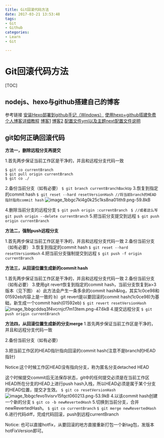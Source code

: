```yaml
---
title: Git回滚代码方法
date: 2017-03-21 13:53:48
tags: 
- Git 
- Github
categories: 
- Learn
- Git

---
```


# Git回滚代码方法
[TOC]
## nodejs、hexo与github搭建自己的博客
参考链接
    [安装Hexo部署到github手记（Windows）](http://blog.csdn.net/pansing/article/details/47339643)
    [使用hexo+github搭建免费个人博客详细教程](http://blog.liuxianan.com/build-blog-website-by-hexo-github.html#zhun-bei-gong-zuo)
    [博客1](http://www.isetsuna.com/categories/index.html)
    [博客2](http://luuman.github.io/categories/Hexo/)
    [配置文件yml以及主题next配置文件说明](http://blog.csdn.net/willxue123/article/details/50994852)
## git如何正确回滚代码
**方法一，删除远程分支再提交**

1.首先两步保证当前工作区是干净的，并且和远程分支代码一致
```
$ git co currentBranch
$ git pull origin currentBranch
$ git co ./
```
2.备份当前分支（如有必要）
`$ git branch currentBranchBackUp`
3.恢复到指定的commit hash
`$ git reset --hard resetVersionHash //将当前branch的HEAD指针指向commit hash`
![image_1bbgc7kl4g0k25c1ks8na01ith9.png-59.8kB][1]

4.删除当前分支的远程分支
`$ git push origin :currentBranch `
`$ //或者这么写git push origin --delete currentBranch`
5.把当前分支提交到远程
`$ git push origin currentBranch`

**方法二，强制push远程分支**

1.首先两步保证当前工作区是干净的，并且和远程分支代码一致
2.备份当前分支（如有必要）
3.恢复到指定的commit hash
`$ git reset --hard resetVersionHash`
4.把当前分支强制提交到远程
`$ git push -f origin currentBranch`

**方法三，从回滚位置生成新的commit hash**

1.首先两步保证当前工作区是干净的，并且和远程分支代码一致
2.备份当前分支（如有必要）
3.使用git revert恢复到指定的commit hash，当前分支恢复到a>3版本（见下图）
a）此方法会产生一条多余的commit hash&log，其实1c0ce98和01592eb内容上是一致的
b）git revert是以要回滚的commit hash(1c0ce98)为基础，新生成一个commit hash(01592eb)
`$ git revert resetVersionHash`
![image_1bbgcddsq3f4vcrnjcf7m13tem.png-47.6kB][2]
4.提交远程分支
`$ git push origin currentBranch`

**方法四，从回滚位置生成新的分支merge**
1.首先两步保证当前工作区是干净的，并且和远程分支代码一致

2.备份当前分支（如有必要）

3.把当前工作区的HEAD指针指向回滚的commit hash(注意不是branch的HEAD指针)

Notice:这个时候工作区HEAD没有指向分支，称为匿名分支detached HEAD

这个时候提交commit后无法保存状态，git中的任何提交必须是在当前工作区HEAD所在分支的HEAD上进行push hash入栈，所以HEAD必须是属于某个分支的HEAD位置，提交才生效。
`$ git co resetVersionHash`
![image_1bbgcfevo1lvisrv15fqct060213.png-53.9kB][3]
4.以该commit hash创建一个新的分支
`$ git co -b newRevertedHash`
5.切换到当前分支，合并newRevertedHash。
`$ git co currentBranch`
`$ git merge newRevertedHash`
6.进行代码diff，完成代码回滚，push到远程currentBranch

Notice: 也可以直接hotfix，从要回滚的地方直接重新打包一个新tag包，发版本hotFixVersion即可。

  [1]: http://static.zybuluo.com/RedFalsh/qtwsb3nphs7pogomw3v6k47d/image_1bbgc7kl4g0k25c1ks8na01ith9.png
  [2]: http://static.zybuluo.com/RedFalsh/pwdfzil2ahwe8opuw8b9ia6l/image_1bbgcddsq3f4vcrnjcf7m13tem.png
  [3]: http://static.zybuluo.com/RedFalsh/vii7s3fa7i5jw7gn7in35lu2/image_1bbgcfevo1lvisrv15fqct060213.png
  
